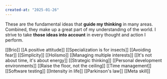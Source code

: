 ```yaml
---
created-at: "2025-01-26"
---
```


These are the fundamental ideas that **guide my thinking** in many areas. Combined, they make up a great part of my understanding of the world. I strive to take **those ideas into account** in every thought and action I perform.

[[Brio]]
[[A positive attitude]]
[[Specialization is for insects]]
[[Avoiding fear]]
[[Simplicity]]
[[Holismo]]
[[Managing multiple interests]]
[[It's not about time, it's about energy]]
[[Strategic thinking]]
[[Personal development environments]]
[[Raise the floor, not the ceiling]]
[[Time management]]
[[Software testing]]
[[Intensity in life]]
[[Parkinson's law]]
[[Meta skill]]
